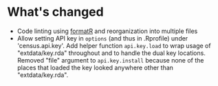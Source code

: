 # What's changed

* Code linting using [formatR](https://yihui.name/formatr/) and reorganization into multiple files
* Allow setting API key in `options` (and thus in .Rprofile) under 'census.api.key'. Add helper function `api.key.load` to wrap usage of "extdata/key.rda" throughout and to handle the dual key locations. Removed "file" argument to `api.key.install` because none of the places that loaded the key looked anywhere other than "extdata/key.rda".
